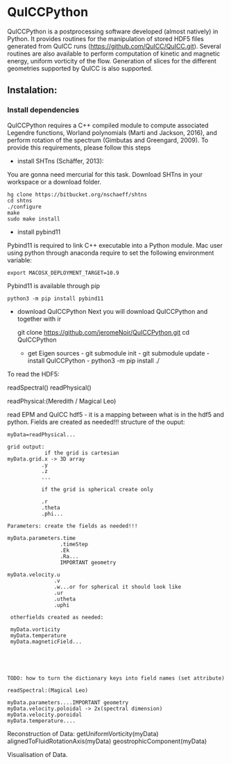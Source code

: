 # QuICCPython

QuICCPython is a postprocessing software developed (almost natively)
in Python. It provides routines for the manipulation of stored HDF5 files
generated from QuICC runs
(https://github.com/QuICC/QuICC.git). Several routines are also available to
perform computation of kinetic and magnetic energy, uniform vorticity
of the flow. Generation of slices for the different geometries
supported by QuICC is also supported.



## Instalation:

### Install dependencies

QuICCPython requires a C++ compiled module to compute associated
Legendre functions, Worland polynomials (Marti and Jackson, 2016), and
perform rotation of the spectrum (Gimbutas and Greengard, 2009). To
provide this requirements, please follow this steps

- install SHTns (Schäffer, 2013):

You are gonna need mercurial for this task. Download SHTns in your
workspace or a download folder.

    hg clone https://bitbucket.org/nschaeff/shtns
    cd shtns
    ./configure 
    make 
    sudo make install

- install pybind11

Pybind11 is required to link C++ executable into a Python module. Mac
user using python through anaconda require to set the following
environment variable:

    export MACOSX_DEPLOYMENT_TARGET=10.9

Pybind11 is available through pip

    python3 -m pip install pybind11

- download QuICCPython
Next you will download QuICCPython and together with ir

    git clone https://github.com/jeromeNoir/QuICCPython.git
    cd QuICCPython
    - get Eigen
sources - git submodule init - git submodule update - install
QuICCPython - python3 -m pip install ./
	

To read the HDF5:

readSpectral(<fileName>)
readPhysical(<fileName>)

readPhysical:(Meredith / Magical Leo)

read EPM and QuICC hdf5 - it is a mapping between what is in the hdf5 and python. Fields are created as needed!!!
structure of the ouput:   
    
    myData=readPhysical...
    
    grid output: 
                if the grid is cartesian
    myData.grid.x -> 3D array
               .y
               .z
               ...
               
               if the grid is spherical create only 
               
               .r
               .theta
               .phi...
               
    Parameters: create the fields as needed!!!
    
    myData.parameters.time
                     .timeStep
                     .Ek
                     .Ra...
                     IMPORTANT geometry
    
    myData.velocity.u
                   .v
                   .w...or for spherical it should look like
                   .ur
                   .utheta
                   .uphi
                   
     otherfields created as needed:
     
     myData.vorticity
     myData.temperature
     myData.magneticField...
     
     
     
     
     
    TODO: how to turn the dictionary keys into field names (set attribute)
    
    readSpectral:(Magical Leo)
    
    myData.parameters....IMPORTANT geometry
    myData.velocity.poloidal -> 2x(spectral dimension) 
    myData.velocity.poroidal
    myData.temperature....
    
Reconstruction of Data:
    getUniformVorticity(myData)
    alignedToFluidRotationAxis(myData)
    geostrophicComponent(myData)
    
    
    
Visualisation of Data.
        
